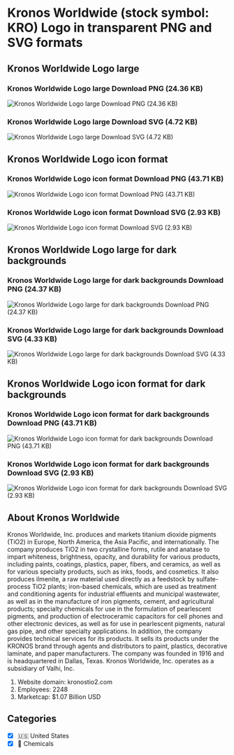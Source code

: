 # Kronos Worldwide (stock symbol: KRO) Logo in transparent PNG and SVG formats

## Kronos Worldwide Logo large

### Kronos Worldwide Logo large Download PNG (24.36 KB)

![Kronos Worldwide Logo large Download PNG (24.36 KB)](/img/orig/KRO_BIG-631814b5.png)

### Kronos Worldwide Logo large Download SVG (4.72 KB)

![Kronos Worldwide Logo large Download SVG (4.72 KB)](/img/orig/KRO_BIG-29081089.svg)

## Kronos Worldwide Logo icon format

### Kronos Worldwide Logo icon format Download PNG (43.71 KB)

![Kronos Worldwide Logo icon format Download PNG (43.71 KB)](/img/orig/KRO-0e8ae680.png)

### Kronos Worldwide Logo icon format Download SVG (2.93 KB)

![Kronos Worldwide Logo icon format Download SVG (2.93 KB)](/img/orig/KRO-9baa4298.svg)

## Kronos Worldwide Logo large for dark backgrounds

### Kronos Worldwide Logo large for dark backgrounds Download PNG (24.37 KB)

![Kronos Worldwide Logo large for dark backgrounds Download PNG (24.37 KB)](/img/orig/KRO_BIG.D-f748ddd2.png)

### Kronos Worldwide Logo large for dark backgrounds Download SVG (4.33 KB)

![Kronos Worldwide Logo large for dark backgrounds Download SVG (4.33 KB)](/img/orig/KRO_BIG.D-4415ec9b.svg)

## Kronos Worldwide Logo icon format for dark backgrounds

### Kronos Worldwide Logo icon format for dark backgrounds Download PNG (43.71 KB)

![Kronos Worldwide Logo icon format for dark backgrounds Download PNG (43.71 KB)](/img/orig/KRO.D-62ca3766.png)

### Kronos Worldwide Logo icon format for dark backgrounds Download SVG (2.93 KB)

![Kronos Worldwide Logo icon format for dark backgrounds Download SVG (2.93 KB)](/img/orig/KRO.D-aeb4028d.svg)

## About Kronos Worldwide

Kronos Worldwide, Inc. produces and markets titanium dioxide pigments (TiO2) in Europe, North America, the Asia Pacific, and internationally. The company produces TiO2 in two crystalline forms, rutile and anatase to impart whiteness, brightness, opacity, and durability for various products, including paints, coatings, plastics, paper, fibers, and ceramics, as well as for various specialty products, such as inks, foods, and cosmetics. It also produces ilmenite, a raw material used directly as a feedstock by sulfate-process TiO2 plants; iron-based chemicals, which are used as treatment and conditioning agents for industrial effluents and municipal wastewater, as well as in the manufacture of iron pigments, cement, and agricultural products; specialty chemicals for use in the formulation of pearlescent pigments, and production of electroceramic capacitors for cell phones and other electronic devices, as well as for use in pearlescent pigments, natural gas pipe, and other specialty applications. In addition, the company provides technical services for its products. It sells its products under the KRONOS brand through agents and distributors to paint, plastics, decorative laminate, and paper manufacturers. The company was founded in 1916 and is headquartered in Dallas, Texas. Kronos Worldwide, Inc. operates as a subsidiary of Valhi, Inc.

1. Website domain: kronostio2.com
2. Employees: 2248
3. Marketcap: $1.07 Billion USD


## Categories
- [x] 🇺🇸 United States
- [x] 🧪 Chemicals
